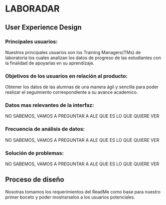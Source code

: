 # LABORADAR
## User Experience Design
### Principales usuarios:
Nuestros principales usuarios son los Training Managers(TMs) de laboratoria los cuales analizan los datos de progreso de las estudiantes con la finalidad de apoyarlas en su aprendizaje.

### Objetivos de los usuarios en relación al producto:
Obtener los datos de las alumnas de una manera ágil y sencilla para poder realizar el seguimiento correspondiente a su avance academico.

### Datos mas relevantes de la interfaz:
NO SABEMOS, VAMOS A PREGUNTAR A ALE QUE ES LO QUE QUIERE VER

### Frecuencia de análisis de datos:
NO SABEMOS, VAMOS A PREGUNTAR A ALE QUE ES LO QUE QUIERE VER

### Solución de problemas:
NO SABEMOS, VAMOS A PREGUNTAR A ALE QUE ES LO QUE QUIERE VER

## Proceso de diseño
Nosotras tomamos los requerimientos del ReadMe como base para nuestro primer boceto y poder mostrarselos a los usuarios potenciales.




### 




